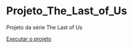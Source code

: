 # Projeto_The_Last_of_Us
 Projeto da série The Last of Us

 <a href="https://hilariomarques.github.io/Projeto_The_Last_of_Us/">Executar o projeto</a>

